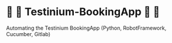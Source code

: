  # :fallen_leaf: :leaves: Testinium-BookingApp :leaves: :fallen_leaf:
Automating the Testinium BookingApp  (Python, RobotFramework, Cucumber, Gitlab)
